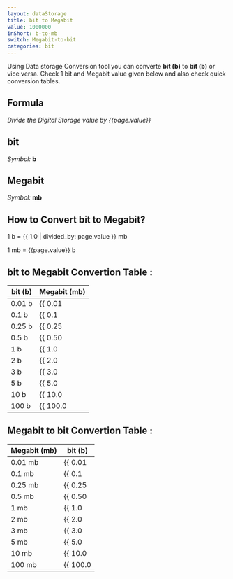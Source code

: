 ```yaml
---
layout: dataStorage
title: bit to Megabit
value: 1000000
inShort: b-to-mb
switch: Megabit-to-bit
categories: bit
---
```


Using Data storage Conversion tool you can converte **bit (b)** to **bit (b)** or vice versa. Check 1 bit and Megabit value given below and also check quick conversion tables.

## Formula
*Divide the Digital Storage value by {{page.value}}*

## bit
*Symbol:* **b**

## Megabit
*Symbol:* **mb**

## How to Convert bit to Megabit?

1 b = {{ 1.0 | divided_by: page.value }} mb

1 mb = {{page.value}} b


## bit to Megabit Convertion Table :

| bit (b) | Megabit (mb) |
| ---- | ---- |
| 0.01 b | {{ 0.01 | divided_by: page.value }} mb |
| 0.1 b | {{ 0.1 | divided_by: page.value }} mb |
| 0.25 b | {{ 0.25 | divided_by: page.value }} mb |
| 0.5 b | {{ 0.50 | divided_by: page.value }} mb |
| 1 b | {{ 1.0 | divided_by: page.value }} mb |
| 2 b | {{ 2.0 | divided_by: page.value }} mb |
| 3 b | {{ 3.0 | divided_by: page.value }} mb |
| 5 b | {{ 5.0 | divided_by: page.value }} mb |
| 10 b | {{ 10.0 | divided_by: page.value }} mb |
| 100 b | {{ 100.0 | divided_by: page.value }} mb |

## Megabit to bit Convertion Table :

| Megabit (mb) | bit (b) |
| ---- | ---- |
| 0.01 mb | {{ 0.01 | times: page.value }} b |
| 0.1 mb | {{ 0.1 | times: page.value }} b |
| 0.25 mb | {{ 0.25 | times: page.value }} b |
| 0.5 mb | {{ 0.50 | times: page.value }} b |
| 1 mb | {{ 1.0 | times: page.value }} b |
| 2 mb | {{ 2.0 | times: page.value }} b |
| 3 mb | {{ 3.0 | times: page.value }} b |
| 5 mb | {{ 5.0 | times: page.value }} b |
| 10 mb | {{ 10.0 | times: page.value }} b |
| 100 mb | {{ 100.0 | times: page.value }} b |


<script>
document.getElementById('selectInput')[0].selected = true
document.getElementById('selectOutput')[6].selected = true
</script>
